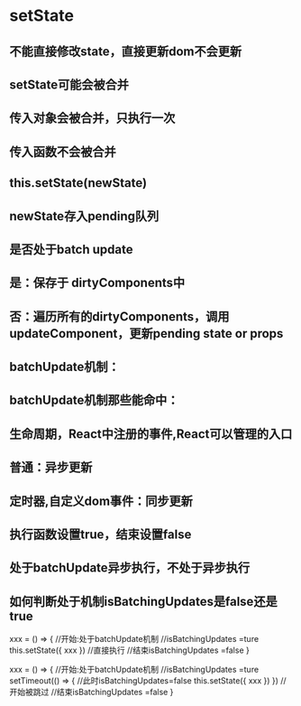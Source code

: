 # setState

## 不能直接修改state，直接更新dom不会更新
## setState可能会被合并
## 传入对象会被合并，只执行一次
## 传入函数不会被合并
## this.setState(newState)
## newState存入pending队列
## 是否处于batch update
## 是：保存于 dirtyComponents中
## 否：遍历所有的dirtyComponents，调用updateComponent，更新pending state or props

## batchUpdate机制：
## batchUpdate机制那些能命中：
## 生命周期，React中注册的事件,React可以管理的入口
## 普通：异步更新 
## 定时器,自定义dom事件：同步更新
## 执行函数设置true，结束设置false
## 处于batchUpdate异步执行，不处于异步执行
## 如何判断处于机制isBatchingUpdates是false还是true

xxx = () => {
	//开始:处于batchUpdate机制
	//isBatchingUpdates =ture
	this.setState({ xxx }) //直接执行
	//结束isBatchingUpdates =false
}

xxx = () => {
	//开始:处于batchUpdate机制
	//isBatchingUpdates =ture
	setTimeout(() => {
		//此时isBatchingUpdates=false
		this.setState({ xxx })
	}) //开始被跳过
	//结束isBatchingUpdates =false
}